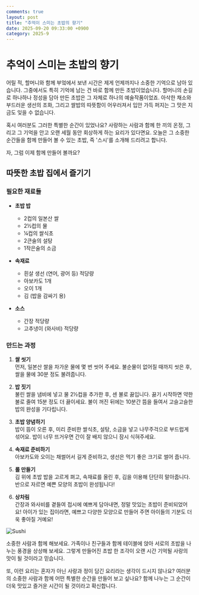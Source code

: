 ```yaml
---
comments: true
layout: post
title: "추억이 스미는 초밥의 향기"
date: 2025-09-20 09:33:00 +0900
category: 2025-9
---
```


# 추억이 스미는 초밥의 향기

어릴 적, 할머니와 함께 부엌에서 보낸 시간은 제게 언제까지나 소중한 기억으로 남아 있습니다. 그중에서도 특히 기억에 남는 건 바로 함께 만든 초밥이었습니다. 할머니의 손길로 하나하나 정성을 담아 만든 초밥은 그 자체로 하나의 예술작품이었죠. 아삭한 채소와 부드러운 생선의 조화, 그리고 쌀밥의 따뜻함이 어우러져서 입안 가득 퍼지는 그 맛은 지금도 잊을 수 없습니다.

혹시 여러분도 그러한 특별한 순간이 있었나요? 사랑하는 사람과 함께 한 끼의 온정, 그리고 그 기억을 안고 오랜 세월 동안 회상하게 하는 요리가 있다면요. 오늘은 그 소중한 순간들을 함께 만들어 볼 수 있는 초밥, 즉 '스시'를 소개해 드리려고 합니다. 

자, 그럼 이제 함께 만들어 볼까요?



## 따뜻한 초밥 집에서 즐기기

### 필요한 재료들

- **초밥 밥**  
  - 2컵의 일본산 쌀  
  - 2½컵의 물  
  - ¼컵의 쌀식초  
  - 2큰술의 설탕  
  - 1작은술의 소금  

- **속재료**  
  - 흰살 생선 (연어, 광어 등) 적당량  
  - 아보카도 1개  
  - 오이 1개  
  - 김 (밥을 감싸기 용)  

- **소스**  
  - 간장 적당량  
  - 고추냉이 (와사비) 적당량  


### 만드는 과정

1. **쌀 씻기**  
   먼저, 일본산 쌀을 차가운 물에 몇 번 씻어 주세요. 불순물이 없어질 때까지 씻은 후, 쌀을 물에 30분 정도 불려줍니다.

2. **밥 짓기**  
   불린 쌀을 냄비에 넣고 물 2½컵을 추가한 후, 센 불로 끓입니다. 끓기 시작하면 약한 불로 줄여 15분 정도 더 끓이세요. 불이 꺼진 뒤에는 10분간 뜸을 들여서 고슬고슬한 밥의 완성을 기다립니다.

3. **초밥 양념하기**  
   밥이 뜸이 오른 후, 미리 준비한 쌀식초, 설탕, 소금을 넣고 나무주걱으로 부드럽게 섞어요. 밥이 너무 뜨거우면 간이 잘 배지 않으니 잠시 식혀주세요.

4. **속재료 준비하기**  
   아보카도와 오이는 채썰어서 길게 준비하고, 생선은 먹기 좋은 크기로 썰어 줍니다.

5. **롤 만들기**  
   김 위에 초밥 밥을 고르게 펴고, 속재료를 올린 후, 김을 이용해 단단히 말아줍니다. 반으로 자르면 예쁜 모양의 초밥이 완성됩니다!

6. **상차림**  
   간장과 와사비를 곁들여 접시에 예쁘게 담아내면, 정말 맛있는 초밥이 준비되었어요! 아이가 있는 집이라면, 예쁘고 다양한 모양으로 만들어 주면 아이들의 기분도 더욱 좋아질 거예요!

![Sushi](https://www.themealdb.com/images/media/meals/g046bb1663960946.jpg)



소중한 사람과 함께 해보세요. 가족이나 친구들과 함께 테이블에 앉아 서로의 초밥을 나누는 풍경을 상상해 보세요. 그렇게 만들어진 초밥 한 조각이 오랜 시간 기억될 사랑의 맛이 될 것이라고 믿습니다.

또, 이런 요리는 혼자가 아닌 사랑과 정이 담긴 요리라는 생각이 드시지 않나요? 여러분의 소중한 사람과 함께 어떤 특별한 순간을 만들어 보고 싶나요? 함께 나누는 그 순간이 더욱 맛있고 즐거운 시간이 될 것이라고 확신합니다.